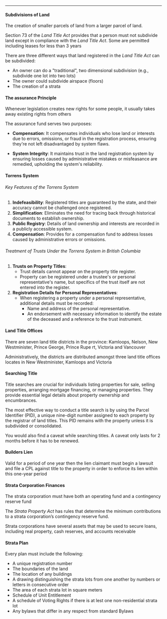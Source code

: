 ***
#### Subdivisions of Land
The creation of smaller parcels of land from a larger parcel of land.

Section 73 of the *Land Title Act* provides that a person must not subdivide land except in compliance with the *Land Title Act*.
Some are permitted including leases for less than 3 years

There are three different ways that land registered in the *Land Title Act* can be subdivided:
* An owner can do a "traditional", two dimensional subdivision (e.g., subdivide one lot into two lots)
* The owner could subdivide airspace (floors)
* The creation of a strata

#### The assurance Principle
Whenever legislation creates new rights for some people, it usually takes away existing rights from others

The assurance fund serves two purposes:
* **Compensation**: It compensates individuals who lose land or interests due to errors, omissions, or fraud in the registration process, ensuring they're not left disadvantaged by system flaws.
- **System Integrity**: It maintains trust in the land registration system by ensuring losses caused by administrative mistakes or misfeasance are remedied, upholding the system's reliability.

#### Torrens System
###### Key Features of the Torrens System
1. **Indefeasibility**: Registered titles are guaranteed by the state, and their accuracy cannot be challenged once registered.
2. **Simplification**: Eliminates the need for tracing back through historical documents to establish ownership.
3. **Public Registry**: Details of land ownership and interests are recorded in a publicly accessible system.
4. **Compensation**: Provides for a compensation fund to address losses caused by administrative errors or omissions.

###### Treatment of Trusts Under the Torrens System in British Columbia
1. **Trusts on Property Titles**:
    - Trust details cannot appear on the property title register.
    - Property can be registered under a trustee's or personal representative's name, but specifics of the trust itself are not entered into the register.
2. **Registration Details for Personal Representatives**:
    - When registering a property under a personal representative, additional details must be recorded:
        - Name and address of the personal representative.
        - An endorsement with necessary information to identify the estate of the deceased and a reference to the trust instrument.
#### Land Title Offices
There are seven land title districts in the province: Kamloops, Nelson, New Westminister, Prince George, Prince Rupe rt, Victoria and Vancouver

Administratively, the districts are distributed amongst three land title offices locates in New Westminister, Kamloops and Victoria

#### Searching Title
Title searches are crucial for individuals listing properties for sale, selling properties, arranging mortgage financing, or managing properties. They provide essential legal details about property ownership and encumbrances.

The most effective way to conduct a title search is by using the Parcel Identifier (PID), a unique nine-digit number assigned to each property by the registrar of land titles. This PID remains with the property unless it is subdivided or consolidated. 

You would also find a caveat while searching titles. A caveat only lasts for 2 months before it has to be renewed.

#### Builders Lien
Valid for a period of one year then the lien claimant must begin a lawsuit and file a CPL against title to the property in order to enforce its lien within this one-year period

#### Strata Corporation Finances
The strata corporation must have both an operating fund and a contingency reserve fund

The _Strata Property Act_ has rules that determine the minimum contributions to a strata corporation’s contingency reserve fund.

Strata corporations have several assets that may be used to secure loans, including real property, cash reserves, and accounts receivable


#### Strata Plan
Every plan must include the following:
* A unique registration number
* The boundaries of the land
* The location of any buildings
* A drawing distinguishing the strata lots from one another by numbers or letters in consecutive order
* The area of each strata lot in square meters
* Schedule of Unit Entitlement
* A schedule of Voting Rights if there is at lest one non-residential strata lot
* Any bylaws that differ in any respect from standard Bylaws